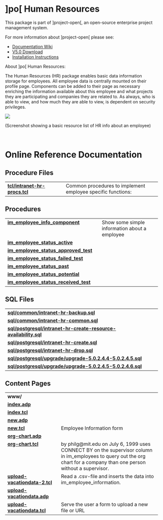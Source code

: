 # ]po[ Human Resources
This package is part of ]project-open[, an open-source enterprise project management system.

For more information about ]project-open[ please see:
* [Documentation Wiki](https://www.project-open.com/en/)
* [V5.0 Download](https://sourceforge.net/projects/project-open/files/project-open/V5.0/)
* [Installation Instructions](https://www.project-open.com/en/list-installers)

About ]po[ Human Resources:

<p><p>The Human Resources (HR) package enables basic data information storage for employees. All employee data is centrally mounted on their profile page. Components can be added to their page as necessary enriching the information available about this employee and what projects they are participating and companies they are related to. As always, who is able to view, and how much they are able to view, is dependent on security privileges. <p><p><img src="https://www.project-open.com/images/manual_screenshots/screenshot_human_resource_management.gif" /><p>(Screenshot showing a basic resource list of HR info about an employee) <p><p> &shy; 

# Online Reference Documentation

## Procedure Files

<table cellpadding="0" cellspacing="0"><tr valign="top"><td style="width:35%"><b><a href="https://www.project-open.net/api-doc/procs-file-view?version_id=1027&amp;path=packages/intranet-hr/tcl/intranet-hr-procs.tcl">tcl/intranet-hr-procs.tcl</a></b></td><td></td><td>Common procedures to implement employee specific functions: </td></tr></table>

## Procedures

<table cellpadding="0" cellspacing="0"><tr valign="top"><td style="width:35%"><b><a href="https://www.project-open.net/api-doc/proc-view?version_id=1027&amp;proc=im_employee_info_component">im_employee_info_component</a></b></td><td></td><td>Show some simple information about a employee </td></tr><tr valign="top"><td style="width:35%"><b><a href="https://www.project-open.net/api-doc/proc-view?version_id=1027&amp;proc=im_employee_status_active">im_employee_status_active</a></b></td><td></td><td></td></tr><tr valign="top"><td style="width:35%"><b><a href="https://www.project-open.net/api-doc/proc-view?version_id=1027&amp;proc=im_employee_status_approved_test">im_employee_status_approved_test</a></b></td><td></td><td></td></tr><tr valign="top"><td style="width:35%"><b><a href="https://www.project-open.net/api-doc/proc-view?version_id=1027&amp;proc=im_employee_status_failed_test">im_employee_status_failed_test</a></b></td><td></td><td></td></tr><tr valign="top"><td style="width:35%"><b><a href="https://www.project-open.net/api-doc/proc-view?version_id=1027&amp;proc=im_employee_status_past">im_employee_status_past</a></b></td><td></td><td></td></tr><tr valign="top"><td style="width:35%"><b><a href="https://www.project-open.net/api-doc/proc-view?version_id=1027&amp;proc=im_employee_status_potential">im_employee_status_potential</a></b></td><td></td><td></td></tr><tr valign="top"><td style="width:35%"><b><a href="https://www.project-open.net/api-doc/proc-view?version_id=1027&amp;proc=im_employee_status_received_test">im_employee_status_received_test</a></b></td><td></td><td></td></tr></table>

## SQL Files

<table cellpadding="0" cellspacing="0"><tr valign="top"><td><b><a href="https://www.project-open.net/api-doc/display-sql?package_key=intranet-hr&amp;url=common/intranet-hr-backup.sql&amp;version_id=1027">sql/common/intranet-hr-backup.sql</a></b></td><td></td><td></td></tr><tr valign="top"><td><b><a href="https://www.project-open.net/api-doc/display-sql?package_key=intranet-hr&amp;url=common/intranet-hr-common.sql&amp;version_id=1027">sql/common/intranet-hr-common.sql</a></b></td><td></td><td></td></tr><tr valign="top"><td><b><a href="https://www.project-open.net/api-doc/display-sql?package_key=intranet-hr&amp;url=postgresql/intranet-hr-create-resource-availability.sql&amp;version_id=1027">sql/postgresql/intranet-hr-create-resource-availability.sql</a></b></td><td></td><td></td></tr><tr valign="top"><td><b><a href="https://www.project-open.net/api-doc/display-sql?package_key=intranet-hr&amp;url=postgresql/intranet-hr-create.sql&amp;version_id=1027">sql/postgresql/intranet-hr-create.sql</a></b></td><td></td><td></td></tr><tr valign="top"><td><b><a href="https://www.project-open.net/api-doc/display-sql?package_key=intranet-hr&amp;url=postgresql/intranet-hr-drop.sql&amp;version_id=1027">sql/postgresql/intranet-hr-drop.sql</a></b></td><td></td><td></td></tr><tr valign="top"><td><b><a href="https://www.project-open.net/api-doc/display-sql?package_key=intranet-hr&amp;url=postgresql/upgrade/upgrade-5.0.2.4.4-5.0.2.4.5.sql&amp;version_id=1027">sql/postgresql/upgrade/upgrade-5.0.2.4.4-5.0.2.4.5.sql</a></b></td><td></td><td></td></tr><tr valign="top"><td><b><a href="https://www.project-open.net/api-doc/display-sql?package_key=intranet-hr&amp;url=postgresql/upgrade/upgrade-5.0.2.4.5-5.0.2.4.6.sql&amp;version_id=1027">sql/postgresql/upgrade/upgrade-5.0.2.4.5-5.0.2.4.6.sql</a></b></td><td></td><td></td></tr></table>

## Content Pages

<table cellpadding="0" cellspacing="0"><tr valign="top"><td><b>www/</b></td></tr><tr valign="top"><td style="width:35%"><b><a href="https://www.project-open.net/api-doc/content-page-view?version_id=1027&amp;path=packages/intranet-hr/www/index.adp">index.adp</a></b></td><td></td></tr><tr valign="top"><td style="width:35%"><b><a href="https://www.project-open.net/api-doc/content-page-view?version_id=1027&amp;path=packages/intranet-hr/www/index.tcl">index.tcl</a></b></td><td></td></tr><tr valign="top"><td style="width:35%"><b><a href="https://www.project-open.net/api-doc/content-page-view?version_id=1027&amp;path=packages/intranet-hr/www/new.adp">new.adp</a></b></td><td></td></tr><tr valign="top"><td style="width:35%"><b><a href="https://www.project-open.net/api-doc/content-page-view?version_id=1027&amp;path=packages/intranet-hr/www/new.tcl">new.tcl</a></b></td><td>Employee Information form</td></tr><tr valign="top"><td style="width:35%"><b><a href="https://www.project-open.net/api-doc/content-page-view?version_id=1027&amp;path=packages/intranet-hr/www/org-chart.adp">org-chart.adp</a></b></td><td></td></tr><tr valign="top"><td style="width:35%"><b><a href="https://www.project-open.net/api-doc/content-page-view?version_id=1027&amp;path=packages/intranet-hr/www/org-chart.tcl">org-chart.tcl</a></b></td><td>by philg@mit.edu on July 6, 1999 uses CONNECT BY on the supervisor column in im_employees to query out the org chart for a company than one person without a supervisor.</td></tr><tr valign="top"><td style="width:35%"><b><a href="https://www.project-open.net/api-doc/content-page-view?version_id=1027&amp;path=packages/intranet-hr/www/upload-vacationdata-2.tcl">upload-vacationdata-2.tcl</a></b></td><td>Read a .csv-file and inserts the data into im_employee_information.</td></tr><tr valign="top"><td style="width:35%"><b><a href="https://www.project-open.net/api-doc/content-page-view?version_id=1027&amp;path=packages/intranet-hr/www/upload-vacationdata.adp">upload-vacationdata.adp</a></b></td><td></td></tr><tr valign="top"><td style="width:35%"><b><a href="https://www.project-open.net/api-doc/content-page-view?version_id=1027&amp;path=packages/intranet-hr/www/upload-vacationdata.tcl">upload-vacationdata.tcl</a></b></td><td>Serve the user a form to upload a new file or URL</td></tr></table>

